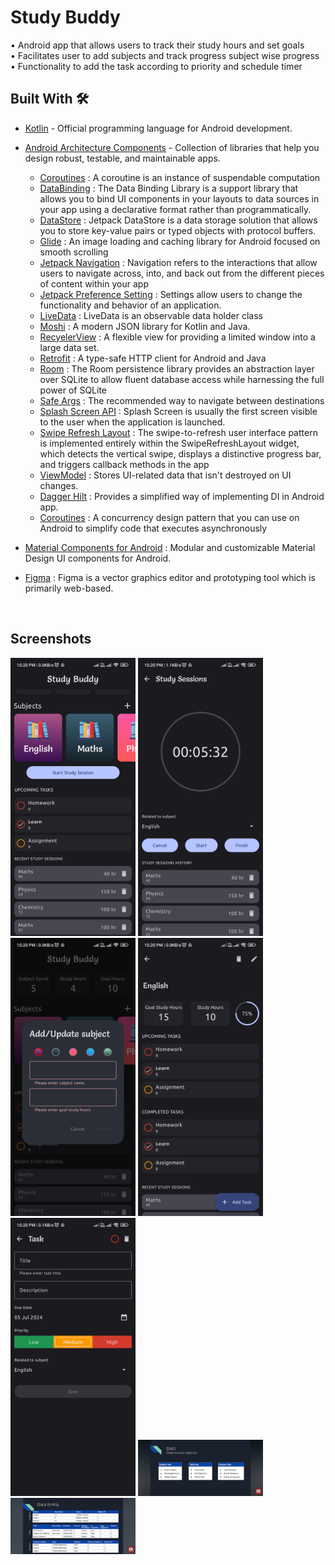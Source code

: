 # Study Buddy
• Android app that allows users to track their study hours and set goals<br />
• Facilitates user to add subjects and track progress subject wise progress<br />
• Functionality to add the task according to priority and schedule timer<br />



## Built With 🛠
- [Kotlin](https://kotlinlang.org/) - Official programming language for Android development.
- [Android Architecture Components](https://developer.android.com/topic/libraries/architecture) - Collection of libraries that help you design robust, testable, and maintainable apps.
  - [Coroutines](https://kotlinlang.org/docs/coroutines-overview.html) : A coroutine is an instance of suspendable computation
  - [DataBinding](https://developer.android.com/topic/libraries/data-binding) : The Data Binding Library is a support library that allows you to bind UI components in your layouts to data sources in your app using a declarative format rather than programmatically.
  - [DataStore](https://developer.android.com/topic/libraries/architecture/datastore) : Jetpack DataStore is a data storage solution that allows you to store key-value pairs or typed objects with protocol buffers.
  - [Glide](https://github.com/bumptech/glide) : An image loading and caching library for Android focused on smooth scrolling
  - [Jetpack Navigation](https://developer.android.com/guide/navigation) : Navigation refers to the interactions that allow users to navigate across, into, and back out from the different pieces of content within your app
  - [Jetpack Preference Setting](https://developer.android.com/develop/ui/views/components/settings) : Settings allow users to change the functionality and behavior of an application.
  - [LiveData](https://developer.android.com/topic/libraries/architecture/livedata) : LiveData is an observable data holder class
  - [Moshi](https://github.com/square/moshi) : A modern JSON library for Kotlin and Java.
  - [RecyelerView](https://developer.android.com/reference/androidx/recyclerview/widget/RecyclerView) : A flexible view for providing a limited window into a large data set.
  - [Retrofit](https://square.github.io/retrofit/) : A type-safe HTTP client for Android and Java
  - [Room](https://developer.android.com/jetpack/androidx/releases/room) : The Room persistence library provides an abstraction layer over SQLite to allow fluent database access while harnessing the full power of SQLite
  - [Safe Args](https://developer.android.com/guide/navigation/use-graph/safe-args) : The recommended way to navigate between destinations
  - [Splash Screen API](https://developer.android.com/develop/ui/views/launch/splash-screen) : Splash Screen is usually the first screen visible to the user when the application is launched.
  - [Swipe Refresh Layout](https://developer.android.com/develop/ui/views/touch-and-input/swipe/add-swipe-interface) : The swipe-to-refresh user interface pattern is implemented entirely within the SwipeRefreshLayout widget, which detects the vertical swipe, displays a distinctive progress bar, and triggers callback methods in the app
  - [ViewModel](https://developer.android.com/topic/libraries/architecture/viewmodel) : Stores UI-related data that isn't destroyed on UI changes.
  - [Dagger Hilt](https://developer.android.com/training/dependency-injection/hilt-android) : Provides a simplified way of implementing DI in Android app.
  - [Coroutines](https://developer.android.com/kotlin/coroutines) : A concurrency design pattern that you can use on Android to simplify code that executes asynchronously
  
- [Material Components for Android](https://github.com/material-components/material-components-android) : Modular and customizable Material Design UI components for Android.
- [Figma](https://figma.com/) : Figma is a vector graphics editor and prototyping tool which is primarily web-based.

<br />


## Screenshots

<img src="https://github.com/Himanshu6124/study-buddy/blob/dev/screenshots/scr1.jpg" alt="Error" style="width:200px;"/> <img src="https://github.com/Himanshu6124/study-buddy/blob/dev/screenshots/scr2.jpg" alt="Error" style="width:200px;"/> <img src="https://github.com/Himanshu6124/study-buddy/blob/dev/screenshots/scr3.jpg" alt="Error" style="width:200px;"/> <img src="https://github.com/Himanshu6124/study-buddy/blob/dev/screenshots/scr4.jpg" alt="Error" style="width:200px;"/>
<img src="https://github.com/Himanshu6124/study-buddy/blob/dev/screenshots/scr5.jpg" alt="Error" style="width:200px;"/> <img src="https://github.com/Himanshu6124/study-buddy/blob/dev/screenshots/scr6.jpg" alt="Error" style="width:200px;"/>  <img src="https://github.com/Himanshu6124/study-buddy/blob/dev/screenshots/scr7.jpg" alt="Error" style="width:200px;"/>
